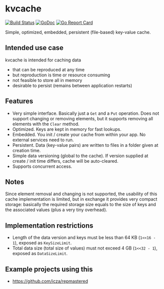 # kvcache

[![Build Status](https://travis-ci.org/icza/kvcache.svg?branch=master)](https://travis-ci.org/icza/kvcache)
[![GoDoc](https://godoc.org/github.com/icza/kvcache?status.svg)](https://godoc.org/github.com/icza/kvcache)
[![Go Report Card](https://goreportcard.com/badge/github.com/icza/kvcache)](https://goreportcard.com/report/github.com/icza/kvcache)

Simple, optimized, embedded, persistent (file-based) key-value cache.

## Intended use case

kvcache is intended for caching data

- that can be reproduced at any time
- but reproduction is time or resource consuming
- not feasible to store all in memory
- desirable to persist (remains between application restarts)

## Features

- Very simple interface. Basically just a `Get` and a `Put` operation. Does not support
changing or removing elements, but it supports removing all elements with the
`Clear` method.
- Optimized. Keys are kept in memory for fast lookups.
- Embedded. You init / create your cache from within your app. No external services
need to run.
- Persistent. Data (key-value pairs) are written to files in a folder given at
creation time.
- Simple data versioning (global to the cache). If version supplied at
create / init time differs, cache will be auto-cleared.
- Supports concurrent access.

## Notes

Since element removal and changing is not supported, the usability of this cache
implementation is limited, but in exchange it provides very compact storage:
basically the required storage size equals to the size of keys and the associated values
(plus a very tiny overhead).

## Implementation restrictions

- Length of the data version and keys must be less than 64 KB (`1<<16 - 1`),
exposed as `KeySizeLimit`.
- Total data size (total size of values) must not exceed 4 GB (`1<<32 - 1`),
exposed as `DataSizeLimit`.

## Example projects using this

- https://github.com/icza/repmastered
